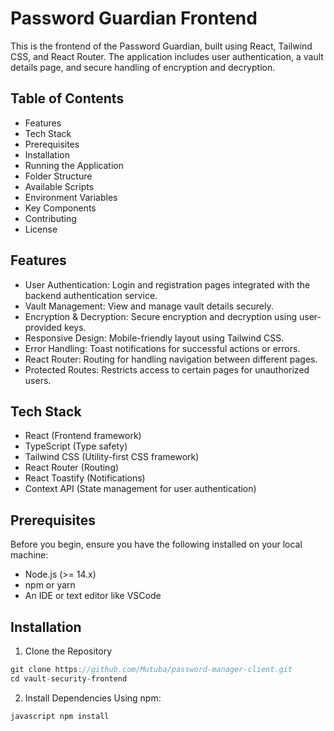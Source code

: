 # Password Guardian Frontend

This is the frontend of the Password Guardian, built using React, Tailwind CSS, and React Router. The application includes user authentication, a vault details page, and secure handling of encryption and decryption.

## Table of Contents

- Features
- Tech Stack
- Prerequisites
- Installation
- Running the Application
- Folder Structure
- Available Scripts
- Environment Variables
- Key Components
- Contributing
- License

## Features

- User Authentication: Login and registration pages integrated with the backend authentication service.
- Vault Management: View and manage vault details securely.
- Encryption & Decryption: Secure encryption and decryption using user-provided keys.
- Responsive Design: Mobile-friendly layout using Tailwind CSS.
- Error Handling: Toast notifications for successful actions or errors.
- React Router: Routing for handling navigation between different pages.
- Protected Routes: Restricts access to certain pages for unauthorized users.

## Tech Stack

- React (Frontend framework)
- TypeScript (Type safety)
- Tailwind CSS (Utility-first CSS framework)
- React Router (Routing)
- React Toastify (Notifications)
- Context API (State management for user authentication)

## Prerequisites

Before you begin, ensure you have the following installed on your local machine:

- Node.js (>= 14.x)
- npm or yarn
- An IDE or text editor like VSCode

## Installation

1. Clone the Repository

```javascript
git clone https://github.com/Mutuba/password-manager-client.git
cd vault-security-frontend
```

2. Install Dependencies
   Using npm:

`javascript npm install `

